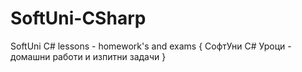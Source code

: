 # SoftUni-CSharp
 SoftUni C# lessons - homework's and exams { СофтУни C# Уроци - домашни работи и изпитни задачи }
